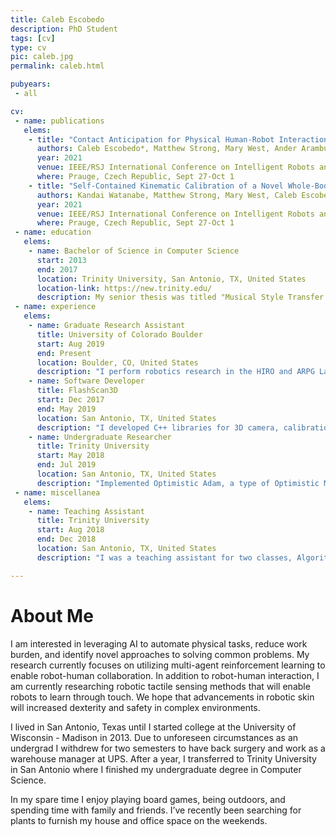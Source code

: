 ```yaml
---
title: Caleb Escobedo
description: PhD Student
tags: [cv]
type: cv
pic: caleb.jpg
permalink: caleb.html

pubyears:
 - all

cv:
 - name: publications
   elems:
    - title: "Contact Anticipation for Physical Human-Robot Interaction with Robotic Manipulators using Onboard Proximity Sensors"
      authors: Caleb Escobedo*, Matthew Strong, Mary West, Ander Aramburu, Alessandro Roncone
      year: 2021
      venue: IEEE/RSJ International Conference on Intelligent Robots and Systems [IROS]
      where: Prauge, Czech Republic, Sept 27-Oct 1
    - title: "Self-Contained Kinematic Calibration of a Novel Whole-Body Artificial Skin for Human-Robot Collaboration"
      authors: Kandai Watanabe, Matthew Strong, Mary West, Caleb Escobedo, Ander Aramburu, Krishna Chaitanya, Alessandro Roncone
      year: 2021
      venue: IEEE/RSJ International Conference on Intelligent Robots and Systems [IROS]
      where: Prauge, Czech Republic, Sept 27-Oct 1
 - name: education
   elems:
    - name: Bachelor of Science in Computer Science
      start: 2013
      end: 2017
      location: Trinity University, San Antonio, TX, United States
      location-link: https://new.trinity.edu/
      description: My senior thesis was titled "Musical Style Transfer in a Symbolic Domain", advised by Matthew Hibbs.
 - name: experience
   elems:
    - name: Graduate Research Assistant
      title: University of Colorado Boulder
      start: Aug 2019
      end: Present
      location: Boulder, CO, United States
      description: "I perform robotics research in the HIRO and ARPG Labs focusing on reinforcement learning and tactile sensing."
    - name: Software Developer
      title: FlashScan3D
      start: Dec 2017
      end: May 2019
      location: San Antonio, TX, United States
      description: "I developed C++ libraries for 3D camera, calibration, biometric fraud detection, and feature extraction."
    - name: Undergraduate Researcher
      title: Trinity University
      start: May 2018
      end: Jul 2019
      location: San Antonio, TX, United States
      description: "Implemented Optimistic Adam, a type of Optimistic Mirror Decent in PyTorch, and was compared output of unpaired image style transfer using Adam and Optimistic Adam"
 - name: miscellanea
   elems:
    - name: Teaching Assistant
      title: Trinity University
      start: Aug 2018
      end: Dec 2018
      location: San Antonio, TX, United States
      description: "I was a teaching assistant for two classes, Algorithms and Data Abstraction. While in this position I held office hours, evaluated student performance, and gave C++ demonstrations."

---
```



# About Me

I am interested in leveraging AI to automate physical tasks, reduce work burden, and identify novel approaches to solving common problems. My research currently focuses on utilizing multi-agent reinforcement learning to enable robot-human collaboration. In addition to robot-human interaction, I am currently researching robotic tactile sensing methods that will enable robots to learn through touch. We hope that advancements in robotic skin will increased dexterity and safety in complex environments.

I lived in San Antonio, Texas until I started college at the University of Wisconsin - Madison in 2013. Due to unforeseen circumstances as an undergrad I withdrew for two semesters to have back surgery and work as a warehouse manager at UPS. After a year, I transferred to Trinity University in San Antonio where I finished my undergraduate degree in Computer Science.

In my spare time I enjoy playing board games, being outdoors, and spending time with family and friends. I’ve recently been searching for plants to furnish my house and office space on the weekends.
